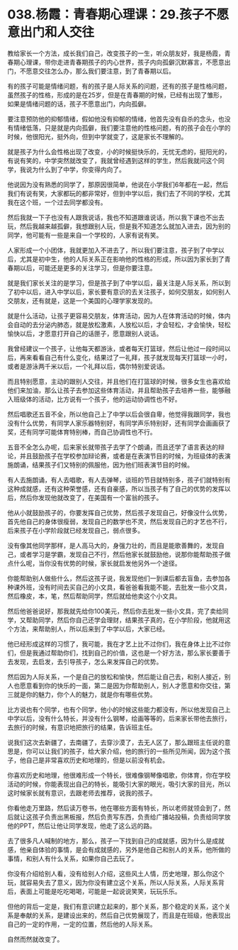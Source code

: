 # 038.杨霞：青春期心理课：29.孩子不愿意出门和人交往

教给家长一个方法，成长我们自己，改变孩子的一生，听众朋友好，我是杨霞，青春期心理课，带你走进青春期孩子的内心世界，孩子内向孤僻沉默寡言，不愿意出门，不愿意交往怎么办，那么我们要注意，到了青春期以后。

有的孩子可能是情绪问题，有的孩子是人际关系的问题，还有的孩子是性格问题，虽然孩子的性格，形成的是在25岁，但是在青春期的时候，已经有出现了雏形，如果是情绪问题的话，孩子不愿意出门，内向孤僻。

要注意预防他的抑郁情绪，假如他没有抑郁的情绪，他首先没有自杀的念头，也没有情绪低落，只是就是内向孤僻，我们要注意他的性格问题，有的孩子会在小学的时候，他很阳光，挺外向，但到中学就变了，这是家长不理解的。

就是孩子为什么会性格出现了改变，小的时候挺快乐的，无忧无虑的，挺阳光的，有说有笑的，中学突然就改变了，我就曾经遇到这样的学生，然后我就问这个同学，我说为什么到了中学，你变得内向了。

他说因为没有熟悉的同学了，那原因很简单，他说在小学我们6年都在一起，然后我们有说有笑，大家都玩的都非常好，但到中学以后，我们去了不同的学校，尤其我在这个班，一个过去同学都没有。

然后我就一下子也没有人跟我说话，我也不知道跟谁说话，所以我下课也不出去玩，然后我越来越孤僻，我想跟别人玩，但是我不知道怎么就加入进去，因为别的同学，他可能有一些是来自一个学校的，人家有说有笑。

人家形成一个小团体，我就更加入不进去了，所以我们要注意，孩子到了中学以后，尤其是初中生，他的人际关系正在影响他的性格的形成，所以因为家长到了青春期以后，可能还是更多的关注学习，但是你要注意。

就是我们家长关注的是学习，但是孩子到了中学以后，最关注是人际关系，所以到了初中以后，进入中学以后，家长要有意识的去关注孩子，如何交朋友，如何别人交朋友，还有就是，这是一个美国的心理学家发现的。

就是什么活动，让孩子更容易交朋友，体育活动，因为人在体育活动的时候，体内会自动的去分泌内肺态，就是放松激素，人放松以后，才会轻松，才会愉快，轻松愉快以后，才愿意打开自己的话匣子，愿意跟别人说话。

我曾经建议一个孩子，让他每天都游泳，或者每天打篮球，然后让他过一段时间以后，再来看看自己有什么变化，结果过了一礼拜，孩子就发现每天打篮球一小时，或者是游泳两千米以后，一个礼拜以后，偶尔特别爱说话。

而且特别愿意，主动的跟别人交往，并且他们在打篮球的时候，很多女生也喜欢给他们来加油，那么让孩子去参加这些体育活动，并且帮助孩子去培养一些，能够融入班级体的活动，比方说有一个孩子，他的运动协调性也不好。

然后唱歌还五音不全，所以他自己上了中学以后会很自卑，他觉得我跟同学，我也没有什么优势，有同学人家乐器特别好，有同学声乐特别好，还有同学会画画获了奖，还有同学可能体育特别棒，而自己协调性也不行。

五音不全怎么办呢，后来家长就带孩子去学了个朗诵，而且还学了语言表达的辩论，并且鼓励孩子在学校参加辩论赛，或者是在表演节目的时候，为班级体的表演施朗诵，结果孩子们又特别的佩服他，因为他们班表演节目的时候。

有人去施朗诵，有人去唱歌，有人去弹琴，谈班的节目就特别多，孩子们就特别有这种成就感，还有这种荣誉感，还有自豪感，所以当孩子有了自己的优势的发挥以后，然后你发现他就改变了，在美国有一个富翁的孩子。

他从小就鼓励孩子的，你要发挥自己优势，然后孩子发现自己，好像没什么优势，首先他自己的身体很瘦弱，发现自己的数学也不灵，然后发现自己的才艺也不行，后来孩子在小学阶段就已经发现自己，弱点很多。

没有像其他同学那样，是人高马大的，身强力壮的，而且是能歌善舞的，发现自己，或者学习是学霸，发现自己不行，然后他家长就鼓励他，说那你能帮助孩子做点什么呢，当你没有优势的时候，家长就启发他另外一个途径。

你能帮助别人做些什么，然后这孩子说，我发现他们一到课后都去盲鱼，去参加各种课外班，没有时间去买自己的小文具，看爸爸看我能不能，去批发一些小文具，然后橡皮，本，笔，然后帮助同学，然后就给他卖这个小文具。

然后他爸爸说好，那我就先给你100美元，然后你去批发一些小文具，完了卖给同学，又帮助同学，然后你自己还学会理财，结果孩子真的，在小学阶段，他就用这个方法，来帮助别人，所以后来到了中学以后，大家已经。

他已经形成这样的习惯了，我可能，我在才艺上比不过你们，我在身体上比不过你们，但是我通过帮助你们，找到自己的价值，这也是一个好方法，那么家长要善于去发现，去启发，去引导孩子，怎么来发挥自己的优势。

然后因为人际关系，一个是自己的放松和愉快，然后能让自己去，和别人接近，别人也愿意看到你的快乐的一面，第二是因为你帮助别人，别人才愿意和你交往，第三就是你的魅力，你个人的魅力，就是你有哪些优势。

比方说也有个同学，也有个同学，他小的时候这些能力都没有，所以他发现自己上中学以后，没有什么特长，并没有什么钢琴，绘画等等的，后来家长带他去旅行，去旅行的时候，有意识地把旅行的结果，告诉班主任。

说我们这次去新疆了，去南疆了，去穿沙漠了，去无人区了，那么跟班主任说的意思是，你可以让我们的孩子，给大家介绍，他的旅行的一些所见所闻，因为这个孩子，他自己是非常喜欢历史和地理的，但是以前没有机会。

你喜欢历史和地理，他很难形成一个特长，很难像钢琴像唱歌，你体育，你在学校活动的时候，你能表现出自己的特长，能吸引大家的眼光，吸引大家的目光，所以这时候家长就有意识，去跟老师去推荐，说我的孩子。

你看他走万里路，然后读万卷书，他在哪些方面有特长，所以老师就领会到了，然后就让这孩子负责出黑板报，然后负责写东西，负责给广播站投稿，负责给同学放他的PPT，然后让他让同学发现，他走了这么远的路。

去了很多凡人喊制的地方，那么，孩子一下找到自己的成就感，因为什么是成就感，他亲自体验的事情，是会有成就感的，另外是他自己和别人的关系，他所做的事情，和别人有什么关系，如果你自己去玩了。

你没有介绍给别人看，没有给别人介绍，这些风土人情，历史地理，那么你这个玩，就容易失去了意义，因为你没有建立这个关系，所以人际关系，人际关系背后，表面上可能是吃吃喝喝，可能是一起说说笑笑，玩玩乐乐。

但他的背后一定是，我们有意识建立起来的，那个关系，那个稳定的关系，这个关系是奉献的关系，是建设出来的，然后自己优势展现了，而且是在班级，他表现出自己的一定的作用，一定的位置，然后他的人际关系。

自然而然就改变了。